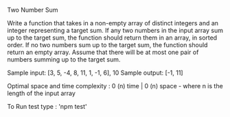 ​Two Number Sum

Write a function that takes in a non-empty array of distinct integers and an integer representing a target sum. If any two numbers in the input array sum up to the target sum, the function should return them in an array, in sorted order. If no two numbers sum up to the target sum, the function should return an empty array. Assume that there will be at most one pair of numbers summing up to the target sum.

Sample input: [3, 5, -4, 8, 11, 1, -1, 6], 10
Sample output: [-1, 11]

​Optimal space and time complexity :
0 (n) time | 0 (n) space - where n is the length of the input array

To Run test type : 'npm test'
